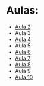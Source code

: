 # Aulas:
- [Aula 2](TTI109_Aula_02_Versão_Aluno.ipynb)
- Aula 3
- [Aula 4](TTI109_Aula_04_Versão_Aluno.ipynb)
- Aula 5
- [Aula 6](TTI109_Aula06_Versão_Aluno.ipynb)
- [Aula 7](TTI109_Aula07_Versão_Aluno.ipynb)
- [Aula 8](TTI109_Aula08_Versão_Aluno.ipynb)
- Aula 9
- [Aula 10](TTI109_Aula10_Versão_Aluno.ipynb)
